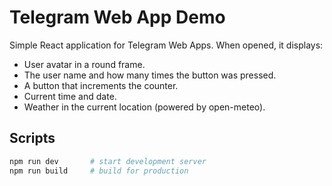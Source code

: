# Telegram Web App Demo

Simple React application for Telegram Web Apps. When opened, it displays:

- User avatar in a round frame.
- The user name and how many times the button was pressed.
- A button that increments the counter.
- Current time and date.
- Weather in the current location (powered by open-meteo).

## Scripts

```bash
npm run dev       # start development server
npm run build     # build for production
```
